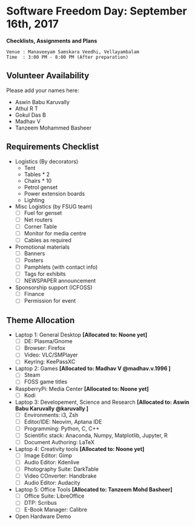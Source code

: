 Software Freedom Day: September 16th, 2017
==========================================

**Checklists, Assignments and Plans**

```
Venue : Manaveeyam Samskara Veedhi, Vellayambalam
Time  : 3:00 PM - 8:00 PM (After preparation)
```
## Volunteer Availability
Please add your names here:

- Aswin Babu Karuvally
- Athul R T
- Gokul Das B
- Madhav V
- Tanzeem Mohammed Basheer

## Requirements Checklist 
- Logistics (By decorators)
    - Tent
    - Tables * 2
    - Chairs * 10
    - Petrol genset
    - Power extension boards
    - Lighting
- Misc Logistics (by FSUG team)
    - [ ] Fuel for genset
    - [ ] Net routers
    - [ ] Corner Table
    - [ ] Monitor for media centre
    - [ ] Cables as required
- Promotional materials
    - [ ] Banners
    - [ ] Posters
    - [ ] Pamphlets (with contact info)
    - [ ] Tags for exhibits
    - [ ] NEWSPAPER announcement
- Sponsorship support (ICFOSS)
    - [ ] Finance
    - [ ] Permission for event

## Theme Allocation
- Laptop 1: General Desktop **[Allocated to: Noone yet]**
    - [ ] DE: Plasma/Gnome
    - [ ] Browser: Firefox
    - [ ] Video: VLC/SMPlayer
    - [ ] Keyring: KeePassXC
- Laptop 2: Games **[Allocated to: Madhav V @madhav.v.1996 ]**
    - [ ] Steam
    - [ ] FOSS game titles
- RaspberryPi: Media Center **[Allocated to: Noone yet]**
    - [ ] Kodi
- Laptop 3: Developement, Science and Research **[Allocated to: Aswin Babu Karuvally @karuvally ]**
    - [ ] Environments: i3, Zsh
    - [ ] Editor/IDE: Neovim, Aptana IDE
    - [ ] Programming: Python, C, C++
    - [ ] Scientific stack: Anaconda, Numpy, Matplotlib, Jupyter, R
    - [ ] Document Authoring: LaTeX
- Laptop 4: Creativity tools **[Allocated to: Noone yet]**
    - [ ] Image Editor: Gimp
    - [ ] Audio Editor: Kdenlive
    - [ ] Photography Suite: DarkTable
    - [ ] Video COnverter: Handbrake
    - [ ] Audio Editor: Audacity
- Laptop 5: Office Tools **[Allocated to: Tanzeem Mohd Basheer]**
    - [ ] Office Suite: LibreOffice
    - [ ] DTP: Scribus
    - [ ] E-Book Manager: Calibre
- Open Hardware Demo
